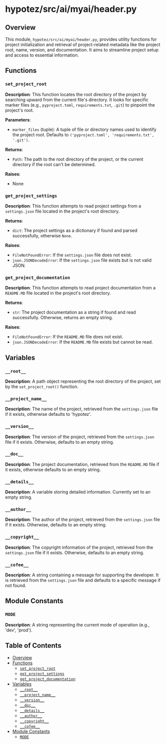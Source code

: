 # hypotez/src/ai/myai/header.py

## Overview

This module, `hypotez/src/ai/myai/header.py`, provides utility functions for project initialization and retrieval of project-related metadata like the project root, name, version, and documentation. It aims to streamline project setup and access to essential information.


## Functions

### `set_project_root`

**Description**: This function locates the root directory of the project by searching upward from the current file's directory. It looks for specific marker files (e.g., `pyproject.toml`, `requirements.txt`, `.git`) to pinpoint the project's root.

**Parameters**:

- `marker_files` (tuple): A tuple of file or directory names used to identify the project root. Defaults to `('pyproject.toml', 'requirements.txt', '.git')`.

**Returns**:

- `Path`: The path to the root directory of the project, or the current directory if the root can't be determined.

**Raises**:
- None


### `get_project_settings`

**Description**: This function attempts to read project settings from a `settings.json` file located in the project's root directory.


**Returns**:

- `dict`: The project settings as a dictionary if found and parsed successfully, otherwise `None`.

**Raises**:
- `FileNotFoundError`: If the `settings.json` file does not exist.
- `json.JSONDecodeError`: If the `settings.json` file exists but is not valid JSON.


### `get_project_documentation`

**Description**: This function attempts to read project documentation from a `README.MD` file located in the project's root directory.

**Returns**:

- `str`: The project documentation as a string if found and read successfully.  Otherwise, returns an empty string.

**Raises**:
- `FileNotFoundError`: If the `README.MD` file does not exist.
- `json.JSONDecodeError`: If the `README.MD` file exists but cannot be read.


## Variables

### `__root__`

**Description**:  A path object representing the root directory of the project, set by the `set_project_root()` function.


### `__project_name__`

**Description**: The name of the project, retrieved from the `settings.json` file if it exists, otherwise defaults to 'hypotez'.

### `__version__`

**Description**: The version of the project, retrieved from the `settings.json` file if it exists. Otherwise, defaults to an empty string.

### `__doc__`

**Description**: The project documentation, retrieved from the `README.MD` file if it exists, otherwise defaults to an empty string.

### `__details__`

**Description**:  A variable storing detailed information. Currently set to an empty string.

### `__author__`

**Description**: The author of the project, retrieved from the `settings.json` file if it exists.  Otherwise, defaults to an empty string.

### `__copyright__`

**Description**: The copyright information of the project, retrieved from the `settings.json` file if it exists.  Otherwise, defaults to an empty string.

### `__cofee__`

**Description**: A string containing a message for supporting the developer. It is retrieved from the `settings.json` file and defaults to a specific message if not found.


## Module Constants


### `MODE`

**Description**: A string representing the current mode of operation (e.g., 'dev', 'prod').


## Table of Contents

* [Overview](#overview)
* [Functions](#functions)
    * [`set_project_root`](#set_project_root)
    * [`get_project_settings`](#get_project_settings)
    * [`get_project_documentation`](#get_project_documentation)
* [Variables](#variables)
    * [`__root__`](#__root__)
    * [`__project_name__`](#__project_name__)
    * [`__version__`](#__version__)
    * [`__doc__`](#__doc__)
    * [`__details__`](#__details__)
    * [`__author__`](#__author__)
    * [`__copyright__`](#__copyright__)
    * [`__cofee__`](#__cofee__)
* [Module Constants](#module-constants)
    * [`MODE`](#mode)